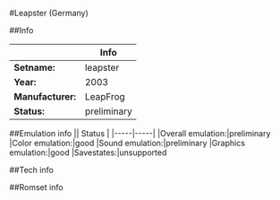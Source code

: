 #Leapster (Germany)

##Info

||Info|
|-----|-----|
|**Setname:**|leapster
|**Year:**|2003
|**Manufacturer:**|LeapFrog
|**Status:**|preliminary

##Emulation info
|| Status |
|-----|-----|
|Overall emulation:|preliminary
|Color emulation:|good
|Sound emulation:|preliminary
|Graphics emulation:|good
|Savestates:|unsupported

##Tech info

##Romset info

<!--- START OF EDITED COMMENT DO NOT TOUCH TEXT ABOVE-->
